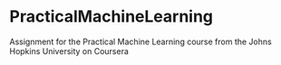# PracticalMachineLearning
Assignment for the Practical Machine Learning course from the Johns Hopkins University on Coursera
